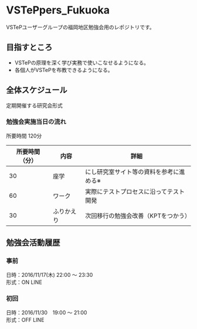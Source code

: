 # VSTePpers_Fukuoka
VSTePユーザーグループの福岡地区勉強会用のレポジトリです。

## 目指すところ
* VSTePの原理を深く学び実務で使いこなせるようになる。
* 各個人がVSTePを布教できるようになる。

## 全体スケジュール
定期開催する研究会形式

### 勉強会実施当日の流れ
所要時間 120分

| 所要時間（分） | 内容 | 詳細 |
| --- | --- | --- |
| 30 | 座学 | にし研究室サイト等の資料を参考に進める※ |
| 60 | ワーク | 実際にテストプロセスに沿ってテスト開発 |
| 30 | ふりかえり | 次回移行の勉強会改善（KPTをつかう） |


## 勉強会活動履歴
### 事前
日時：2016/11/17(木) 22:00 ～ 23:30  
形式：ON LINE

### 初回
日時：2016/11/30　19:00 ～ 21:00  
形式：OFF LINE
